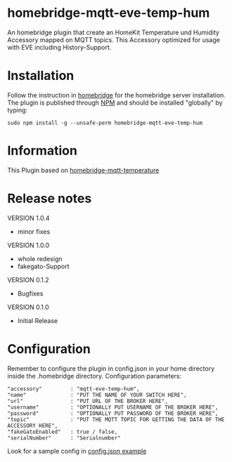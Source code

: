 # homebridge-mqtt-eve-temp-hum
An homebridge plugin that create an HomeKit Temperature und Humidity Accessory mapped on MQTT topics.
This Accessory optimized for usage with EVE including History-Support.

# Installation
Follow the instruction in [homebridge](https://www.npmjs.com/package/homebridge) for the homebridge server installation.
The plugin is published through [NPM](https://www.npmjs.com/package/homebridge-mqtt-eve-temp-hum) and should be installed "globally" by typing:

    sudo npm install -g --unsafe-perm homebridge-mqtt-eve-temp-hum

# Information
This Plugin based on [homebridge-mqtt-temperature](https://github.com/mcchots/homebridge-mqtt-temperature)

# Release notes
VERSION 1.0.4
+ minor fixes

VERSION 1.0.0
+ whole redesign
+ fakegato-Support

VERSION 0.1.2
+ Bugfixes

VERSION 0.1.0
+ Initial Release

# Configuration
Remember to configure the plugin in config.json in your home directory inside the .homebridge directory. Configuration parameters:

    "accessory"         : "mqtt-eve-temp-hum",
    "name"              : "PUT THE NAME OF YOUR SWITCH HERE",
    "url"               : "PUT URL OF THE BROKER HERE",
    "username"          : "OPTIONALLY PUT USERNAME OF THE BROKER HERE",
    "password"          : "OPTIONALLY PUT PASSWORD OF THE BROKER HERE",
    "topic"             : "PUT THE MQTT TOPIC FOR GETTING THE DATA OF THE ACCESSORY HERE",
    "fakeGatoEnabled"   : true / false,
    "serialNumber"      : "Serialnumber"

Look for a sample config in [config.json example](https://github.com/moppi4483/homebridge-mqtt-eve-temp-hum/blob/master/config.json)